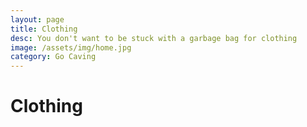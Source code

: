 ```yaml
---
layout: page
title: Clothing
desc: You don't want to be stuck with a garbage bag for clothing
image: /assets/img/home.jpg
category: Go Caving
---
```


# Clothing